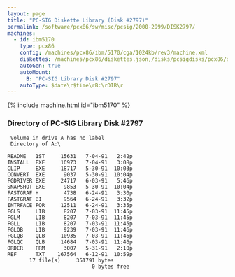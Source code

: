 ```yaml
---
layout: page
title: "PC-SIG Diskette Library (Disk #2797)"
permalink: /software/pcx86/sw/misc/pcsig/2000-2999/DISK2797/
machines:
  - id: ibm5170
    type: pcx86
    config: /machines/pcx86/ibm/5170/cga/1024kb/rev3/machine.xml
    diskettes: /machines/pcx86/diskettes.json,/disks/pcsigdisks/pcx86/diskettes.json
    autoGen: true
    autoMount:
      B: "PC-SIG Library Disk #2797"
    autoType: $date\r$time\rB:\rDIR\r
---
```


{% include machine.html id="ibm5170" %}

### Directory of PC-SIG Library Disk #2797

     Volume in drive A has no label
     Directory of A:\

    README   1ST     15631   7-04-91   2:42p
    INSTALL  EXE     16973   7-04-91   3:08p
    CLIP     EXE     18717   5-30-91  10:03p
    CONVERT  EXE      9037   5-30-91  10:04p
    FGDRIVER EXE     24717   6-03-91   5:46p
    SNAPSHOT EXE      9853   5-30-91  10:04p
    FASTGRAF H        4738   6-24-91   3:30p
    FASTGRAF BI       9564   6-24-91   3:32p
    INTRFACE FOR     12511   6-24-91   3:35p
    FGLS     LIB      8207   7-03-91  11:45p
    FGLM     LIB      8207   7-03-91  11:45p
    FGLL     LIB      8207   7-03-91  11:45p
    FGLQB    LIB      9239   7-03-91  11:46p
    FGLQB    QLB     10935   7-03-91  11:46p
    FGLQC    QLB     14684   7-03-91  11:46p
    ORDER    FRM      3007   5-31-91   2:10p
    REF      TXT    167564   6-12-91  10:59p
           17 file(s)     351791 bytes
                               0 bytes free
